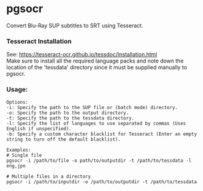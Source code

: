 # pgsocr
Convert Blu-Ray SUP subtitles to SRT using Tesseract.

### Tesseract Installation

See: https://tesseract-ocr.github.io/tessdoc/Installation.html \
Make sure to install all the required language packs and note down the location of the 'tessdata' directory since it must be supplied manually to pgsocr.

### Usage:

    Options:
    -i: Specify the path to the SUP file or (batch mode) directory.
    -o: Specify the path to the output directory.
    -t: Specify the path to the tessdata directory.
    -l: Specify the list of languages to use separated by commas (Uses English if unspecified).
    -b: Specify a custom character blacklist for Tesseract (Enter an empty string to turn off the default blacklist).

    Examples:
    # Single file
    pgsocr -i /path/to/file -o path/to/outputdir -t /path/to/tessdata -l eng,jpn

    # Multiple files in a directory
    pgsocr -i /path/to/inputdir -o /path/to/outputdir -t /path/to/tessdata
